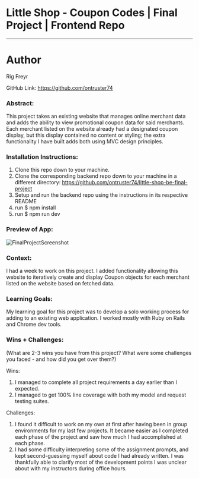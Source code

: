 # Little Shop - Coupon Codes | Final Project | Frontend Repo
______________________________________________________  

# Author 

Rig Freyr

GitHub Link: https://github.com/ontruster74

### Abstract:

This project takes an existing website that manages online merchant data and adds the ability to view promotional coupon data for said merchants. Each merchant listed on the website already had a designated coupon display, but this display contained no content or styling; the extra functionality I have built adds both using MVC design principles.

### Installation Instructions:

1. Clone this repo down to your machine.
2. Clone the corresponding backend repo down to your machine in a different directory: https://github.com/ontruster74/little-shop-be-final-project
3. Setup and run the backend repo using the instructions in its respective README
4. run $ npm install
5. run $ npm run dev

### Preview of App:

![FinalProjectScreenshot](https://github.com/user-attachments/assets/b7fdf951-3564-448a-9f7a-0626763a1e5f)


### Context:

I had a week to work on this project. I added functionality allowing this website to iteratively create and display Coupon objects for each merchant listed on the website based on fetched data.

### Learning Goals:

My learning goal for this project was to develop a solo working process for adding to an existing web application. I worked mostly with Ruby on Rails and Chrome dev tools.

### Wins + Challenges:
(What are 2-3 wins you have from this project? What were some challenges you faced - and how did you get over them?)

Wins:
1. I managed to complete all project requirements a day earlier than I expected.
2. I managed to get 100% line coverage with both my model and request testing suites.

Challenges:
1. I found it difficult to work on my own at first after having been in group environments for my last few projects. It became easier as I completed each phase of the project and saw how much I had accomplished at each phase.
2. I had some difficulty interpreting some of the assignment prompts, and kept second-guessing myself about code I had already written. I was thankfully able to clarify most of the development points I was unclear about with my instructors during office hours.
